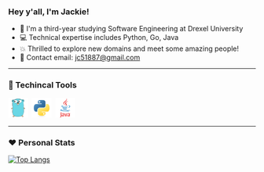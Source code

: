 ### Hey y'all, I'm Jackie!

  - 🐉 I'm a third-year studying Software Engineering at Drexel University
  - 💻 Technical expertise includes Python, Go, Java
  - 💥 Thrilled to explore new domains and meet some amazing people!
  - 📲 Contact email: jc51887@gmail.com
<hr></hr>

### 🔧 Techincal Tools
  <img src="https://github.com/devicons/devicon/blob/master/icons/go/go-original.svg" title="Firebase" alt="Firebase" width="40" height="40"/>&nbsp;
  <img src="https://github.com/devicons/devicon/blob/master/icons/python/python-original.svg" title="HTML5" alt="HTML" width="40" height="40"/>&nbsp;
  <img src="https://github.com/devicons/devicon/blob/master/icons/java/java-original-wordmark.svg" title="Java" alt="Java" width="40" height="40"/>&nbsp;
<hr></hr>

### ♥️ Personal Stats
[![Top Langs](https://github-readme-stats.vercel.app/api/top-langs/?username=JackieC2027&layout=compact&theme=vision-friendly-dark)](https://github.com/anuraghazra/github-readme-stats)

